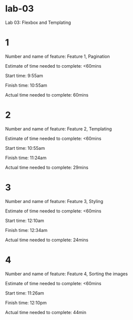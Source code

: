 # lab-03

Lab 03: Flexbox and Templating

# 1

Number and name of feature: Feature 1, Pagination

Estimate of time needed to complete: <60mins

Start time: 9:55am

Finish time: 10:55am

Actual time needed to complete: 60mins

# 2

Number and name of feature: Feature 2, Templating

Estimate of time needed to complete: <60mins

Start time: 10:55am

Finish time: 11:24am

Actual time needed to complete: 29mins

# 3

Number and name of feature: Feature 3, Styling

Estimate of time needed to complete: <60mins

Start time: 12:10am

Finish time: 12:34am

Actual time needed to complete: 24mins

# 4

Number and name of feature: Feature 4, Sorting the images

Estimate of time needed to complete: <60mins

Start time: 11:26am

Finish time: 12:10pm

Actual time needed to complete: 44min
